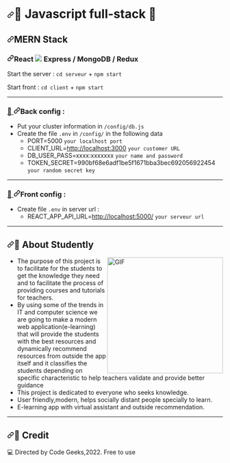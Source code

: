 <h1 data-sourcepos="1:1-1:33" dir="auto"><a id="user-content--javascript-full-stack-" class="anchor" aria-hidden="true" href="#-javascript-full-stack-"><svg class="octicon octicon-link" viewBox="0 0 16 16" version="1.1" width="16" height="16" aria-hidden="true"><path fill-rule="evenodd" d="M7.775 3.275a.75.75 0 001.06 1.06l1.25-1.25a2 2 0 112.83 2.83l-2.5 2.5a2 2 0 01-2.83 0 .75.75 0 00-1.06 1.06 3.5 3.5 0 004.95 0l2.5-2.5a3.5 3.5 0 00-4.95-4.95l-1.25 1.25zm-4.69 9.64a2 2 0 010-2.83l2.5-2.5a2 2 0 012.83 0 .75.75 0 001.06-1.06 3.5 3.5 0 00-4.95 0l-2.5 2.5a3.5 3.5 0 004.95 4.95l1.25-1.25a.75.75 0 00-1.06-1.06l-1.25 1.25a2 2 0 01-2.83 0z"></path></svg></a><g-emoji class="g-emoji" alias="rocket" fallback-src="https://github.githubassets.com/images/icons/emoji/unicode/1f680.png">🚀</g-emoji> Javascript full-stack <g-emoji class="g-emoji" alias="rocket" fallback-src="https://github.githubassets.com/images/icons/emoji/unicode/1f680.png">🚀</g-emoji></h1>
<h2 data-sourcepos="2:1-2:13" dir="auto"><a id="user-content-mern-stack" class="anchor" aria-hidden="true" href="#mern-stack"><svg class="octicon octicon-link" viewBox="0 0 16 16" version="1.1" width="16" height="16" aria-hidden="true"><path fill-rule="evenodd" d="M7.775 3.275a.75.75 0 001.06 1.06l1.25-1.25a2 2 0 112.83 2.83l-2.5 2.5a2 2 0 01-2.83 0 .75.75 0 00-1.06 1.06 3.5 3.5 0 004.95 0l2.5-2.5a3.5 3.5 0 00-4.95-4.95l-1.25 1.25zm-4.69 9.64a2 2 0 010-2.83l2.5-2.5a2 2 0 012.83 0 .75.75 0 001.06-1.06 3.5 3.5 0 00-4.95 0l-2.5 2.5a3.5 3.5 0 004.95 4.95l1.25-1.25a.75.75 0 00-1.06-1.06l-1.25 1.25a2 2 0 01-2.83 0z"></path></svg></a>MERN Stack</h2>


<h3 data-sourcepos="3:1-3:37" dir="auto"><a id="user-content-react--express--mongodb--redux" class="anchor" aria-hidden="true" href="#react--express--mongodb--redux"><svg class="octicon octicon-link" viewBox="0 0 16 16" version="1.1" width="16" height="16" aria-hidden="true"><path fill-rule="evenodd" d="M7.775 3.275a.75.75 0 001.06 1.06l1.25-1.25a2 2 0 112.83 2.83l-2.5 2.5a2 2 0 01-2.83 0 .75.75 0 00-1.06 1.06 3.5 3.5 0 004.95 0l2.5-2.5a3.5 3.5 0 00-4.95-4.95l-1.25 1.25zm-4.69 9.64a2 2 0 010-2.83l2.5-2.5a2 2 0 012.83 0 .75.75 0 001.06-1.06 3.5 3.5 0 00-4.95 0l-2.5 2.5a3.5 3.5 0 004.95 4.95l1.25-1.25a.75.75 0 00-1.06-1.06l-1.25 1.25a2 2 0 01-2.83 0z"></path></svg></a>React <img src="https://img.shields.io/badge/React-20232A?style=for-the-badge&logo=react&logoColor=61DAFB" />
 Express / MongoDB / Redux</h3>

<p data-sourcepos="5:1-5:33" dir="auto">Start the server : <code>cd serveur</code> +  <code>npm start</code></p>
<p data-sourcepos="7:1-7:46" dir="auto">Start front : <code>cd client</code> + <code>npm start</code></p>
<hr data-sourcepos="9:1-10:0">


<h3 data-sourcepos="11:1-11:17" dir="auto"><a id="user-content-back-config-" class="anchor" aria-hidden="true" href="#back-config-">
  <g-emoji class="g-emoji" alias="wrench" fallback-src="https://github.githubassets.com/images/icons/emoji/unicode/1f527.png">🔧</g-emoji>
  <svg class="octicon octicon-link" viewBox="0 0 16 16" version="1.1" width="16" height="16" aria-hidden="true"><path fill-rule="evenodd" d="M7.775 3.275a.75.75 0 001.06 1.06l1.25-1.25a2 2 0 112.83 2.83l-2.5 2.5a2 2 0 01-2.83 0 .75.75 0 00-1.06 1.06 3.5 3.5 0 004.95 0l2.5-2.5a3.5 3.5 0 00-4.95-4.95l-1.25 1.25zm-4.69 9.64a2 2 0 010-2.83l2.5-2.5a2 2 0 012.83 0 .75.75 0 001.06-1.06 3.5 3.5 0 00-4.95 0l-2.5 2.5a3.5 3.5 0 004.95 4.95l1.25-1.25a.75.75 0 00-1.06-1.06l-1.25 1.25a2 2 0 01-2.83 0z"></path></svg></a>Back config :</h3>
<ul data-sourcepos="13:1-18:91" dir="auto">
<li data-sourcepos="13:1-13:57">Put your cluster information in <code>/config/db.js</code></li>
<li data-sourcepos="14:1-18:91">Create the file <code>.env</code> in <code>/config/</code> in the following data
<ul data-sourcepos="15:4-18:91" dir="auto">
<li data-sourcepos="15:4-15:37">PORT=5000 <code>your localhost port</code></li>
<li data-sourcepos="16:4-16:56">CLIENT_URL=<a href="http://localhost:3000" rel="nofollow">http://localhost:3000</a> <code>your customer URL</code></li>
<li data-sourcepos="17:4-17:68">DB_USER_PASS=xxxx:xxxxxxx <code>your name and password</code></li>
<li data-sourcepos="18:4-18:91">TOKEN_SECRET=990bf68e6adf1be5f1671bba3bec692056922454 <code>your random secret key</code></li>
</ul>
</li>
</ul>
<hr data-sourcepos="19:1-20:2">
<h3 data-sourcepos="21:1-21:18" dir="auto"><a id="user-content-front-config-" class="anchor" aria-hidden="true" href="#front-config-">
  <g-emoji class="g-emoji" alias="wrench" fallback-src="https://github.githubassets.com/images/icons/emoji/unicode/1f527.png">🔧</g-emoji>
  <svg class="octicon octicon-link" viewBox="0 0 16 16" version="1.1" width="16" height="16" aria-hidden="true"><path fill-rule="evenodd" d="M7.775 3.275a.75.75 0 001.06 1.06l1.25-1.25a2 2 0 112.83 2.83l-2.5 2.5a2 2 0 01-2.83 0 .75.75 0 00-1.06 1.06 3.5 3.5 0 004.95 0l2.5-2.5a3.5 3.5 0 00-4.95-4.95l-1.25 1.25zm-4.69 9.64a2 2 0 010-2.83l2.5-2.5a2 2 0 012.83 0 .75.75 0 001.06-1.06 3.5 3.5 0 00-4.95 0l-2.5 2.5a3.5 3.5 0 004.95 4.95l1.25-1.25a.75.75 0 00-1.06-1.06l-1.25 1.25a2 2 0 01-2.83 0z"></path></svg></a>Front config :</h3>
<ul data-sourcepos="22:1-23:70" dir="auto">
<li data-sourcepos="22:1-23:70">Create file <code>.env</code> in server url :
<ul data-sourcepos="23:4-23:70" dir="auto">
<li data-sourcepos="23:4-23:70">REACT_APP_API_URL=<a href="http://localhost:5000/" rel="nofollow">http://localhost:5000/</a> <code>your serveur url</code></li>
</ul>
</li>
</ul>
<hr data-sourcepos="19:1-20:2">
<h2 data-sourcepos="24:1-24:22" dir="auto"><a id="user-content-mega-about-closer" class="anchor" aria-hidden="true" href="#mega-about-closer"><svg class="octicon octicon-link" viewBox="0 0 16 16" version="1.1" width="16" height="16" aria-hidden="true"><path fill-rule="evenodd" d="M7.775 3.275a.75.75 0 001.06 1.06l1.25-1.25a2 2 0 112.83 2.83l-2.5 2.5a2 2 0 01-2.83 0 .75.75 0 00-1.06 1.06 3.5 3.5 0 004.95 0l2.5-2.5a3.5 3.5 0 00-4.95-4.95l-1.25 1.25zm-4.69 9.64a2 2 0 010-2.83l2.5-2.5a2 2 0 012.83 0 .75.75 0 001.06-1.06 3.5 3.5 0 00-4.95 0l-2.5 2.5a3.5 3.5 0 004.95 4.95l1.25-1.25a.75.75 0 00-1.06-1.06l-1.25 1.25a2 2 0 01-2.83 0z"></path></svg></a><g-emoji class="g-emoji" alias="mega" fallback-src="https://github.githubassets.com/images/icons/emoji/unicode/1f4e3.png">📣</g-emoji> About Studently</h2>
<img align="right" height="270px" alt="GIF" src="https://camo.githubusercontent.com/bb27b9c1df90df738e91a54665d3adb08f60583fad2f266ffbde14508e6dc918/68747470733a2f2f692e70696e696d672e636f6d2f6f726967696e616c732f65342f32362f37302f65343236373032656466383734623138316163656431653266613563366364652e676966" data-canonical-src="https://i.pinimg.com/originals/e4/26/70/e426702edf874b181aced1e2fa5c6cde.gif" style="max-width: 100%;">


- The purpose of this project is to facilitate for the students to get the knowledge they need and to facilitate the process of providing courses and tutorials for teachers.
- By using some of the trends in IT and computer science we are going to make a modern web application(e-learning) that will provide the students with the best resources and dynamically recommend resources from outside the app itself and it classifies the students depending on specific characteristic to help teachers validate and provide better guidance
-  This project is dedicated to everyone who seeks knowledge.
-  User friendly,modern, helps socially distant people specially to learn.
-  E-learning app with virtual assistant and outside recommendation.
<hr data-sourcepos="19:1-20:2">
<h2 data-sourcepos="65:1-65:18" dir="auto"><a id="user-content-pencil-credit" class="anchor" aria-hidden="true" href="#pencil-credit"><svg class="octicon octicon-link" viewBox="0 0 16 16" version="1.1" width="16" height="16" aria-hidden="true"><path fill-rule="evenodd" d="M7.775 3.275a.75.75 0 001.06 1.06l1.25-1.25a2 2 0 112.83 2.83l-2.5 2.5a2 2 0 01-2.83 0 .75.75 0 00-1.06 1.06 3.5 3.5 0 004.95 0l2.5-2.5a3.5 3.5 0 00-4.95-4.95l-1.25 1.25zm-4.69 9.64a2 2 0 010-2.83l2.5-2.5a2 2 0 012.83 0 .75.75 0 001.06-1.06 3.5 3.5 0 00-4.95 0l-2.5 2.5a3.5 3.5 0 004.95 4.95l1.25-1.25a.75.75 0 00-1.06-1.06l-1.25 1.25a2 2 0 01-2.83 0z"></path></svg></a><g-emoji class="g-emoji" alias="memo" fallback-src="https://github.githubassets.com/images/icons/emoji/unicode/1f4dd.png">📝</g-emoji> Credit</h2>
<p data-sourcepos="29:1-29:64" dir="auto"><g-emoji class="g-emoji" alias="computer" fallback-src="https://github.githubassets.com/images/icons/emoji/unicode/1f4bb.png">💻</g-emoji> Directed by Code Geeks,2022. Free to use</p>
